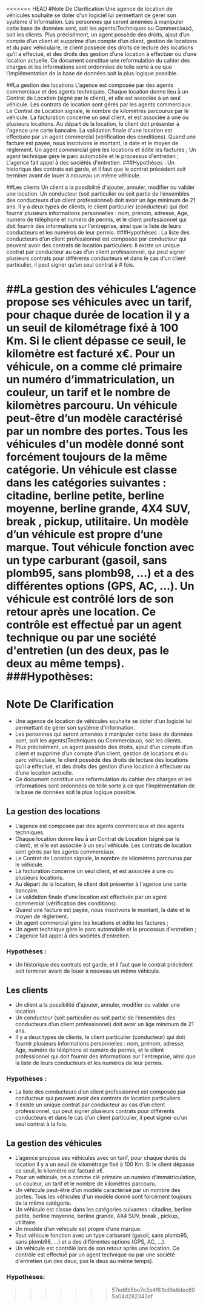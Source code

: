 <<<<<<< HEAD
#Note De Clarification
    Une agence de location de véhicules souhaite se doter d'un logiciel lui permettant de gérer son système d'information.
    Les personnes qui seront amenées à manipuler cette base de données sont, soit les agents(Techniques ou Commerciaux), soit les clients.
    Plus précisément, un agent possède des droits, ajout d’un compte d’un client et supprime d’un compte d’un client, gestion de locations et du parc véhiculaire, le client possède des droits de lecture des locations qu’il a effectué, et des droits des gestion d’une location à effectuer ou d’une location actuelle.
    Ce document constitue une reformulation du cahier des charges et les informations sont ordonnées de telle sorte à ce que l’implémentation de la base de données soit la plus logique possible.

##La gestion des locations
    L’agence est composée par des agents commerciaux et des agents techniques.
    Chaque location donne lieu à̀ un Contrat de Location (signé par le client), et elle est associée à un seul véhicule. Les contrats de location sont gérés par les agents commerciaux.
    Le Contrat de Location signale, le nombre de kilomètres parcourus par le véhicule.
    La facturation concerne un seul client, et est associée à une ou plusieurs locations.
    Au départ de la location, le client doit présenter à l'agence une carte bancaire.
    La validation finale d'une location est effectuée par un agent commercial (vérification des conditions).
    Quand une facture est payée, nous inscrivons le montant, la date et le moyen de règlement.
    Un agent commercial gère les locations et édite les factures ;
    Un agent technique gère le parc automobile et le processus d'entretien ;
    L'agence fait appel à̀ des sociétés d'entretien.
###Hypothèses :
    Un historique des contrats est garde, et il faut que le contrat précèdent soit terminer avant de louer à nouveau un même véhicule.

##Les clients
    Un client a la possibilité́ d'ajouter, annuler, modifier ou valider une location.
    Un conducteur (soit particulier ou soit partie de l’ensembles des conducteurs d’un client professionnel) doit avoir un âge minimum de 21 ans.
    Il y a deux types de clients, le client particulier (conducteur) qui doit fournir plusieurs informations personnelles : nom, prénom, adresse, Age, numéro de téléphone et numéro de permis, et le client professionnel qui doit fournir des informations sur l'entreprise, ainsi que la liste de leurs conducteurs et les numéros de leur permis.
###Hypothèses :
    La liste des conducteurs d’un client professionnel est composée par conducteur qui peuvent avoir des contrats de location particuliers.
    Il existe un unique contrat par conducteur au cas d’un client professionnel, qui peut signer plusieurs contrats pour différents conducteurs et dans le cas d’un client particulier, il peut signer qu’un seul contrat à # fois.

##La gestion des véhicules
    L’agence propose ses véhicules avec un tarif, pour chaque durée de location il y a un seuil de kilométrage fixé à 100 Km. Si le client dépasse ce seuil, le kilomètre est facturé x€.
    Pour un véhicule, on a comme clé primaire un numéro d’immatriculation, un couleur, un tarif et le nombre de kilomètres parcouru.
    Un véhicule peut-être d’un modèle caractérisé par un nombre des portes. Tous les véhicules d'un modèle donné sont forcément toujours de la même catégorie.
    Un véhicule est classe dans les catégories suivantes : citadine, berline petite, berline moyenne, berline grande, 4X4 SUV, break , pickup, utilitaire.
    Un modèle d’un véhicule est propre d’une marque.
    Tout véhicule fonction avec un type carburant (gasoil, sans plomb95, sans plomb98, …) et a des différentes options (GPS, AC, ...).
    Un véhicule est contrôlé lors de son retour après une location. Ce contrôle est effectué́ par un agent technique ou par une société d'entretien (un des deux, pas le deux au même temps).
###Hypothèses:
=======
# Note De Clarification
* Une agence de location de véhicules souhaite se doter d'un logiciel lui permettant de gérer son système d'information.
* Les personnes qui seront amenées à manipuler cette base de données sont, soit les agents(Techniques ou Commerciaux), soit les clients.
* Plus précisément, un agent possède des droits, ajout d’un compte d’un client et supprime d’un compte d’un client, gestion de locations et du parc véhiculaire, le client possède des droits de lecture des locations qu’il a effectué, et des droits des gestion d’une location à effectuer ou d’une location actuelle.
* Ce document constitue une reformulation du cahier des charges et les informations sont ordonnées de telle sorte à ce que l’implémentation de la base de données soit la plus logique possible.

## La gestion des locations
* L’agence est composée par des agents commerciaux et des agents techniques.
* Chaque location donne lieu à̀ un Contrat de Location (signé par le client), et elle est associée à un seul véhicule. Les contrats de location sont gérés par les agents commerciaux.
* Le Contrat de Location signale, le nombre de kilomètres parcourus par le véhicule.
* La facturation concerne un seul client, et est associée à une ou plusieurs locations.
* Au départ de la location, le client doit présenter à l'agence une carte bancaire.
* La validation finale d'une location est effectuée par un agent commercial (vérification des conditions).
* Quand une facture est payée, nous inscrivons le montant, la date et le moyen de règlement.
* Un agent commercial gère les locations et édite les factures ;
* Un agent technique gère le parc automobile et le processus d'entretien ;
* L'agence fait appel à̀ des sociétés d'entretien.
### Hypothèses :
* Un historique des contrats est garde, et il faut que le contrat précèdent soit terminer avant de louer à nouveau un même véhicule.

## Les clients
* Un client a la possibilité́ d'ajouter, annuler, modifier ou valider une location.
* Un conducteur (soit particulier ou soit partie de l’ensembles des conducteurs d’un client professionnel) doit avoir un âge minimum de 21 ans.
* Il y a deux types de clients, le client particulier (conducteur) qui doit fournir plusieurs informations personnelles : nom, prénom, adresse, Age, numéro de téléphone et numéro de permis, et le client professionnel qui doit fournir des informations sur l'entreprise, ainsi que la liste de leurs conducteurs et les numéros de leur permis.
### Hypothèses :
* La liste des conducteurs d’un client professionnel est composée par conducteur qui peuvent avoir des contrats de location particuliers.
* Il existe un unique contrat par conducteur au cas d’un client professionnel, qui peut signer plusieurs contrats pour différents conducteurs et dans le cas d’un client particulier, il peut signer qu’un seul contrat à la fois.

## La gestion des véhicules
* L’agence propose ses véhicules avec un tarif, pour chaque durée de location il y a un seuil de kilométrage fixé à 100 Km. Si le client dépasse ce seuil, le kilomètre est facturé x€.
* Pour un véhicule, on a comme clé primaire un numéro d’immatriculation, un couleur, un tarif et le nombre de kilomètres parcouru.
* Un véhicule peut-être d’un modèle caractérisé par un nombre des portes. Tous les véhicules d'un modèle donné sont forcément toujours de la même catégorie.
* Un véhicule est classe dans les catégories suivantes : citadine, berline petite, berline moyenne, berline grande, 4X4 SUV, break , pickup, utilitaire.
* Un modèle d’un véhicule est propre d’une marque.
* Tout véhicule fonction avec un type carburant (gasoil, sans plomb95, sans plomb98, …) et a des différentes options (GPS, AC, ...).
* Un véhicule est contrôlé lors de son retour après une location. Ce contrôle est effectué́ par un agent technique ou par une société d'entretien (un des deux, pas le deux au même temps).
### Hypothèses:
>>>>>>> 57ed8b5be7e3a4f61bd9a6dec695a04d282343af
